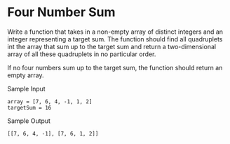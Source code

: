 # Four Number Sum

Write a function that takes in a non-empty array of distinct integers and
an integer representing a target sum. The function should find all quadruplets
int the array that sum up to the target sum and return a two-dimensional array
of all these quadruplets in no particular order.

If no four numbers sum up to the target sum, the function should return an empty array.

Sample Input

```
array = [7, 6, 4, -1, 1, 2]
targetSum = 16
```

Sample Output

```
[[7, 6, 4, -1], [7, 6, 1, 2]]
```
